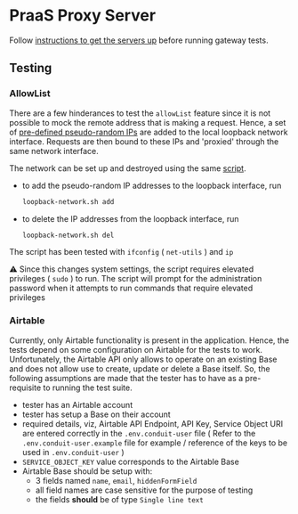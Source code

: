 # PraaS Proxy Server

Follow [instructions to get the servers up](../README.md) before running
gateway tests.

## Testing

### AllowList

There are a few hinderances to test the `allowList` feature since it is
not possible to mock the remote address that is making a request. Hence,
a set of [pre-defined pseudo-random IPs] are added to the local loopback
network interface. Requests are then bound to these IPs and 'proxied'
through the same network interface.

The network can be set up and destroyed using the same [script].

- to add the pseudo-random IP addresses to the loopback interface, run
  ```sh
  loopback-network.sh add
  ```
- to delete the IP addresses from the loopback interface, run
  ```sh
  loopback-network.sh del
  ```

The script has been tested with `ifconfig` ( `net-utils` ) and `ip`

:warning: Since this changes system settings, the script requires
elevated privileges ( `sudo` ) to run. The script will prompt for the
administration password when it attempts to run commands that require
elevated privileges

### Airtable

Currently, only Airtable functionality is present in the application.
Hence, the tests depend on some configuration on Airtable for the tests
to work. Unfortunately, the Airtable API only allows to operate on an
existing Base and does not allow use to create, update or delete a
Base itself. So, the following assumptions are made that the tester has
to have as a pre-requisite to running the test suite.

- tester has an Airtable account
- tester has setup a Base on their account
- required details, viz, Airtable API Endpoint, API Key, Service
  Object URI are entered correctly in the `.env.conduit-user` file
  ( Refer to the `.env.conduit-user.example` file for example /
  reference of the keys to be used in `.env.conduit-user` )
- `SERVICE_OBJECT_KEY` value corresponds to the Airtable Base
- Airtable Base should be setup with:
  - 3 fields named `name`, `email`, `hiddenFormField`
  - all field names are case sensitive for the purpose of testing
  - the fields **should** be of type `Single line text`

[pre-defined pseudo-random IPs]: ../lib/fake-ips.js
[script]: ../util/loopback-network.sh
